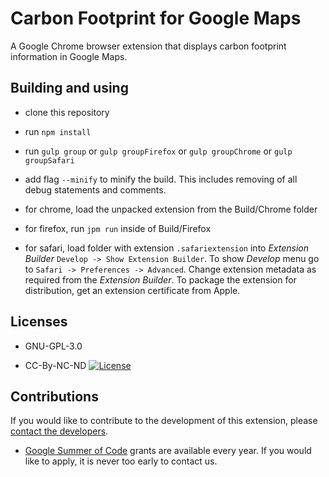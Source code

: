 Carbon Footprint for Google Maps
================================

A Google Chrome browser extension that displays carbon footprint information in Google Maps.

Building and using
------------------

* clone this repository

* run `npm install`

* run `gulp group` or `gulp groupFirefox` or `gulp groupChrome` or `gulp groupSafari`

* add flag `--minify` to minify the build. This includes removing of all debug statements and comments.

* for chrome, load the unpacked extension from the Build/Chrome folder

* for firefox, run `jpm run` inside of Build/Firefox

* for safari, load folder with extension `.safariextension` into _Extension Builder_ `Develop -> Show Extension Builder`. To show _Develop_ menu go to `Safari -> Preferences -> Advanced`. Change extension metadata as required from the _Extension Builder_. To package the extension for distribution, get an extension certificate from Apple.

Licenses
--------

* GNU-GPL-3.0

* CC-By-NC-ND [![License](https://i.creativecommons.org/l/by-nc-nd/4.0/88x31.png)](http://creativecommons.org/licenses/by-nc-nd/4.0/)


Contributions
-------------

If you would like to contribute to the development of this extension, please [contact the developers](mailto:bruno.wp@gmail.com).

* [Google Summer of Code](GoogleSummerOfCode.md) grants are available every year. If you would like to apply, it is never too early to contact us. 
